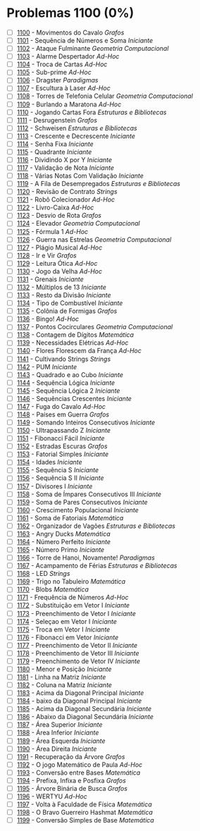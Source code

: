 # Problemas 1100 (0%)

- [ ]  [1100](https://www.beecrowd.com.br/judge/pt/problems/view/1100) - Movimentos do Cavalo *Grafos*
- [ ]  [1101](https://www.beecrowd.com.br/judge/pt/problems/view/1101) - Sequência de Números e Soma *Iniciante*
- [ ]  [1102](https://www.beecrowd.com.br/judge/pt/problems/view/1102) - Ataque Fulminante *Geometria Computacional*
- [ ]  [1103](https://www.beecrowd.com.br/judge/pt/problems/view/1103) - Alarme Despertador *Ad-Hoc*
- [ ]  [1104](https://www.beecrowd.com.br/judge/pt/problems/view/1104) - Troca de Cartas *Ad-Hoc*
- [ ]  [1105](https://www.beecrowd.com.br/judge/pt/problems/view/1105) - Sub-prime *Ad-Hoc*
- [ ]  [1106](https://www.beecrowd.com.br/judge/pt/problems/view/1106) - Dragster *Paradigmas*
- [ ]  [1107](https://www.beecrowd.com.br/judge/pt/problems/view/1107) - Escultura à Laser *Ad-Hoc*
- [ ]  [1108](https://www.beecrowd.com.br/judge/pt/problems/view/1108) - Torres de Telefonia Celular *Geometria Computacional*
- [ ]  [1109](https://www.beecrowd.com.br/judge/pt/problems/view/1109) - Burlando a Maratona *Ad-Hoc*
- [ ]  [1110](https://www.beecrowd.com.br/judge/pt/problems/view/1110) - Jogando Cartas Fora *Estruturas e Bibliotecas*
- [ ]  [1111](https://www.beecrowd.com.br/judge/pt/problems/view/1111) - Desrugenstein *Grafos*
- [ ]  [1112](https://www.beecrowd.com.br/judge/pt/problems/view/1112) - Schweisen *Estruturas e Bibliotecas*
- [ ]  [1113](https://www.beecrowd.com.br/judge/pt/problems/view/1113) - Crescente e Decrescente *Iniciante*
- [ ]  [1114](https://www.beecrowd.com.br/judge/pt/problems/view/1114) - Senha Fixa *Iniciante*
- [ ]  [1115](https://www.beecrowd.com.br/judge/pt/problems/view/1115) - Quadrante *Iniciante*
- [ ]  [1116](https://www.beecrowd.com.br/judge/pt/problems/view/1116) - Dividindo X por Y *Iniciante*
- [ ]  [1117](https://www.beecrowd.com.br/judge/pt/problems/view/1117) - Validação de Nota *Iniciante*
- [ ]  [1118](https://www.beecrowd.com.br/judge/pt/problems/view/1118) - Várias Notas Com Validação *Iniciante*
- [ ]  [1119](https://www.beecrowd.com.br/judge/pt/problems/view/1119) - A Fila de Desempregados *Estruturas e Bibliotecas*
- [ ]  [1120](https://www.beecrowd.com.br/judge/pt/problems/view/1120) - Revisão de Contrato *Strings*
- [ ]  [1121](https://www.beecrowd.com.br/judge/pt/problems/view/1121) - Robô Colecionador *Ad-Hoc*
- [ ]  [1122](https://www.beecrowd.com.br/judge/pt/problems/view/1122) - Livro-Caixa *Ad-Hoc*
- [ ]  [1123](https://www.beecrowd.com.br/judge/pt/problems/view/1123) - Desvio de Rota *Grafos*
- [ ]  [1124](https://www.beecrowd.com.br/judge/pt/problems/view/1124) - Elevador *Geometria Computacional*
- [ ]  [1125](https://www.beecrowd.com.br/judge/pt/problems/view/1125) - Fórmula 1 *Ad-Hoc*
- [ ]  [1126](https://www.beecrowd.com.br/judge/pt/problems/view/1126) - Guerra nas Estrelas *Geometria Computacional*
- [ ]  [1127](https://www.beecrowd.com.br/judge/pt/problems/view/1127) - Plágio Musical *Ad-Hoc*
- [ ]  [1128](https://www.beecrowd.com.br/judge/pt/problems/view/1128) - Ir e Vir *Grafos*
- [ ]  [1129](https://www.beecrowd.com.br/judge/pt/problems/view/1129) - Leitura Ótica *Ad-Hoc*
- [ ]  [1130](https://www.beecrowd.com.br/judge/pt/problems/view/1130) - Jogo da Velha *Ad-Hoc*
- [ ]  [1131](https://www.beecrowd.com.br/judge/pt/problems/view/1131) - Grenais *Iniciante*
- [ ]  [1132](https://www.beecrowd.com.br/judge/pt/problems/view/1132) - Múltiplos de 13 *Iniciante*
- [ ]  [1133](https://www.beecrowd.com.br/judge/pt/problems/view/1133) - Resto da Divisão *Iniciante*
- [ ]  [1134](https://www.beecrowd.com.br/judge/pt/problems/view/1134) - Tipo de Combustível *Iniciante*
- [ ]  [1135](https://www.beecrowd.com.br/judge/pt/problems/view/1135) - Colônia de Formigas *Grafos*
- [ ]  [1136](https://www.beecrowd.com.br/judge/pt/problems/view/1136) - Bingo! *Ad-Hoc*
- [ ]  [1137](https://www.beecrowd.com.br/judge/pt/problems/view/1137) - Pontos Cocirculares *Geometria Computacional*
- [ ]  [1138](https://www.beecrowd.com.br/judge/pt/problems/view/1138) - Contagem de Dígitos *Matemática*
- [ ]  [1139](https://www.beecrowd.com.br/judge/pt/problems/view/1139) - Necessidades Elétricas *Ad-Hoc*
- [ ]  [1140](https://www.beecrowd.com.br/judge/pt/problems/view/1140) - Flores Florescem da França *Ad-Hoc*
- [ ]  [1141](https://www.beecrowd.com.br/judge/pt/problems/view/1141) - Cultivando Strings *Strings*
- [ ]  [1142](https://www.beecrowd.com.br/judge/pt/problems/view/1142) - PUM *Iniciante*
- [ ]  [1143](https://www.beecrowd.com.br/judge/pt/problems/view/1143) - Quadrado e ao Cubo *Iniciante*
- [ ]  [1144](https://www.beecrowd.com.br/judge/pt/problems/view/1144) - Sequência Lógica *Iniciante*
- [ ]  [1145](https://www.beecrowd.com.br/judge/pt/problems/view/1145) - Sequência Lógica 2 *Iniciante*
- [ ]  [1146](https://www.beecrowd.com.br/judge/pt/problems/view/1146) - Sequências Crescentes *Iniciante*
- [ ]  [1147](https://www.beecrowd.com.br/judge/pt/problems/view/1147) - Fuga do Cavalo *Ad-Hoc*
- [ ]  [1148](https://www.beecrowd.com.br/judge/pt/problems/view/1148) - Países em Guerra *Grafos*
- [ ]  [1149](https://www.beecrowd.com.br/judge/pt/problems/view/1149) - Somando Inteiros Consecutivos *Iniciante*
- [ ]  [1150](https://www.beecrowd.com.br/judge/pt/problems/view/1150) - Ultrapassando Z *Iniciante*
- [ ]  [1151](https://www.beecrowd.com.br/judge/pt/problems/view/1151) - Fibonacci Fácil *Iniciante*
- [ ]  [1152](https://www.beecrowd.com.br/judge/pt/problems/view/1152) - Estradas Escuras *Grafos*
- [ ]  [1153](https://www.beecrowd.com.br/judge/pt/problems/view/1153) - Fatorial Simples *Iniciante*
- [ ]  [1154](https://www.beecrowd.com.br/judge/pt/problems/view/1154) - Idades *Iniciante*
- [ ]  [1155](https://www.beecrowd.com.br/judge/pt/problems/view/1155) - Sequência S *Iniciante*
- [ ]  [1156](https://www.beecrowd.com.br/judge/pt/problems/view/1156) - Sequência S II *Iniciante*
- [ ]  [1157](https://www.beecrowd.com.br/judge/pt/problems/view/1157) - Divisores I *Iniciante*
- [ ]  [1158](https://www.beecrowd.com.br/judge/pt/problems/view/1158) - Soma de Ímpares Consecutivos III *Iniciante*
- [ ]  [1159](https://www.beecrowd.com.br/judge/pt/problems/view/1159) - Soma de Pares Consecutivos *Iniciante*
- [ ]  [1160](https://www.beecrowd.com.br/judge/pt/problems/view/1160) - Crescimento Populacional *Iniciante*
- [ ]  [1161](https://www.beecrowd.com.br/judge/pt/problems/view/1161) - Soma de Fatoriais *Matemática*
- [ ]  [1162](https://www.beecrowd.com.br/judge/pt/problems/view/1162) - Organizador de Vagões *Estruturas e Bibliotecas*
- [ ]  [1163](https://www.beecrowd.com.br/judge/pt/problems/view/1163) - Angry Ducks *Matemática*
- [ ]  [1164](https://www.beecrowd.com.br/judge/pt/problems/view/1164) - Número Perfeito *Iniciante*
- [ ]  [1165](https://www.beecrowd.com.br/judge/pt/problems/view/1165) - Número Primo *Iniciante*
- [ ]  [1166](https://www.beecrowd.com.br/judge/pt/problems/view/1166) - Torre de Hanoi, Novamente! *Paradigmas*
- [ ]  [1167](https://www.beecrowd.com.br/judge/pt/problems/view/1167) - Acampamento de Férias *Estruturas e Bibliotecas*
- [ ]  [1168](https://www.beecrowd.com.br/judge/pt/problems/view/1168) - LED *Strings*
- [ ]  [1169](https://www.beecrowd.com.br/judge/pt/problems/view/1169) - Trigo no Tabuleiro *Matemática*
- [ ]  [1170](https://www.beecrowd.com.br/judge/pt/problems/view/1170) - Blobs *Matemática*
- [ ]  [1171](https://www.beecrowd.com.br/judge/pt/problems/view/1171) - Frequência de Números *Ad-Hoc*
- [ ]  [1172](https://www.beecrowd.com.br/judge/pt/problems/view/1172) - Substituição em Vetor I *Iniciante*
- [ ]  [1173](https://www.beecrowd.com.br/judge/pt/problems/view/1173) - Preenchimento de Vetor I *Iniciante*
- [ ]  [1174](https://www.beecrowd.com.br/judge/pt/problems/view/1174) - Seleçao em Vetor I *Iniciante*
- [ ]  [1175](https://www.beecrowd.com.br/judge/pt/problems/view/1175) - Troca em Vetor I *Iniciante*
- [ ]  [1176](https://www.beecrowd.com.br/judge/pt/problems/view/1176) - Fibonacci em Vetor *Iniciante*
- [ ]  [1177](https://www.beecrowd.com.br/judge/pt/problems/view/1177) - Preenchimento de Vetor II *Iniciante*
- [ ]  [1178](https://www.beecrowd.com.br/judge/pt/problems/view/1178) - Preenchimento de Vetor III *Iniciante*
- [ ]  [1179](https://www.beecrowd.com.br/judge/pt/problems/view/1179) - Preenchimento de Vetor IV *Iniciante*
- [ ]  [1180](https://www.beecrowd.com.br/judge/pt/problems/view/1180) - Menor e Posição *Iniciante*
- [ ]  [1181](https://www.beecrowd.com.br/judge/pt/problems/view/1181) - Linha na Matriz *Iniciante*
- [ ]  [1182](https://www.beecrowd.com.br/judge/pt/problems/view/1182) - Coluna na Matriz *Iniciante*
- [ ]  [1183](https://www.beecrowd.com.br/judge/pt/problems/view/1183) - Acima da Diagonal Principal *Iniciante*
- [ ]  [1184](https://www.beecrowd.com.br/judge/pt/problems/view/1184) - baixo da Diagonal Principal *Iniciante*
- [ ]  [1185](https://www.beecrowd.com.br/judge/pt/problems/view/1185) - Acima da Diagonal Secundária *Iniciante*
- [ ]  [1186](https://www.beecrowd.com.br/judge/pt/problems/view/1186) - Abaixo da Diagonal Secundária *Iniciante*
- [ ]  [1187](https://www.beecrowd.com.br/judge/pt/problems/view/1187) - Área Superior *Iniciante*
- [ ]  [1188](https://www.beecrowd.com.br/judge/pt/problems/view/1188) - Área Inferior *Iniciante*
- [ ]  [1189](https://www.beecrowd.com.br/judge/pt/problems/view/1189) - Área Esquerda *Iniciante*
- [ ]  [1190](https://www.beecrowd.com.br/judge/pt/problems/view/1190) - Área Direita *Iniciante*
- [ ]  [1191](https://www.beecrowd.com.br/judge/pt/problems/view/1191) - Recuperação da Árvore *Grafos*
- [ ]  [1192](https://www.beecrowd.com.br/judge/pt/problems/view/1192) - O jogo Matemático de Paula *Ad-Hoc*
- [ ]  [1193](https://www.beecrowd.com.br/judge/pt/problems/view/1193) - Conversão entre Bases *Matemática*
- [ ]  [1194](https://www.beecrowd.com.br/judge/pt/problems/view/1194) - Prefixa, Infixa e Posfixa *Grafos*
- [ ]  [1195](https://www.beecrowd.com.br/judge/pt/problems/view/1195) - Árvore Binária de Busca *Grafos*
- [ ]  [1196](https://www.beecrowd.com.br/judge/pt/problems/view/1196) - WERTYU *Ad-Hoc*
- [ ]  [1197](https://www.beecrowd.com.br/judge/pt/problems/view/1197) - Volta à Faculdade de Física *Matemática*
- [ ]  [1198](https://www.beecrowd.com.br/judge/pt/problems/view/1198) - O Bravo Guerreiro Hashmat *Matemática*
- [ ]  [1199](https://www.beecrowd.com.br/judge/pt/problems/view/1199) - Conversão Simples de Base *Matemática*